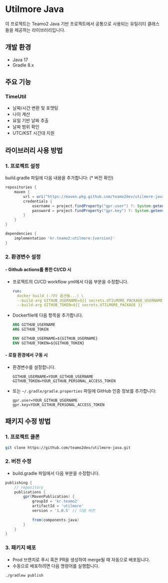 # Utilmore Java

이 프로젝트는 Teamo2 Java 기반 프로젝트에서 공통으로 사용되는 유틸리티 클래스들을 제공하는 라이브러리입니다.

## 개발 환경
- Java 17
- Gradle 8.x

## 주요 기능

### TimeUtil
- 날짜/시간 변환 및 포맷팅
- 나이 계산
- 요일 기반 날짜 추출
- 날짜 범위 확인
- UTC/KST 시간대 지원

## 라이브러리 사용 방법

### 1. 프로젝트 설정

build.gradle 파일에 다음 내용을 추가합니다: (* 버전 확인)

```gradle
repositories {
    maven {
        url = uri("https://maven.pkg.github.com/teamo2dev/utilmore-java")
        credentials {
            username = project.findProperty("gpr.user") ?: System.getenv("GITHUB_USERNAME")
            password = project.findProperty("gpr.key") ?: System.getenv("GITHUB_TOKEN")
        }
    }
}

dependencies {
    implementation 'kr.teamo2:utilmore:{version}'
}
```
### 2. 환경변수 설정

#### - Github actions를 통한 CI/CD 시

- 프로젝트의 CI/CD workflow yml에서 다음 부분을 수정합니다.
  ```yaml
  run:
    docker build (-기타 옵션들...) \
    --build-arg GITHUB_USERNAME=${{ secrets.UTILMORE_PACKAGE_USERNAME }} \
    --build-arg GITHUB_TOKEN=${{ secrets.UTILMORE_PACKAGE }}
    ```
- Dockerfile에 다음 항목을 추가합니다.
  ```dockerfile
  ARG GITHUB_USERNAME
  ARG GITHUB_TOKEN

  ENV GITHUB_USERNAME=${GITHUB_USERNAME}
  ENV GITHUB_TOKEN=${GITHUB_TOKEN}
  ```
#### - 로컬 환경에서 구동 시
- 환경변수를 설정합니다.
  ```properties
  GITHUB_USERNAME=YOUR_GITHUB_USERNAME
  GITHUB_TOKEN=YOUR_GITHUB_PERSONAL_ACCESS_TOKEN
  ```
  
- 또는 `~/.gradle/gradle.properties` 파일에 GitHub 인증 정보를 추가합니다:
  ```properties
  gpr.user=YOUR_GITHUB_USERNAME
  gpr.key=YOUR_GITHUB_PERSONAL_ACCESS_TOKEN
  ```
  
## 패키지 수정 방법

### 1. 프로젝트 클론

```bash
git clone https://github.com/teamo2dev/utilmore-java.git
```

### 2. 버전 수정
- build.gradle 파일에서 다음 부분을 수정합니다.

```gradle
publishing {
    // repository
    publications {
        gpr(MavenPublication) {
            groupId = 'kr.teamo2'
            artifactId = 'utilmore'
            version = '1.0.5' // 다음 버전
        
            from(components.java)
        }
    }
}
```
### 3. 패키지 배포

- Prod 브랜치로 푸시 혹은 PR을 생성하여 merge될 때 자동으로 배포됩니다.
- 수동으로 배포하려면 다음 명령어를 실행합니다.

```bash
./gradlew publish
```

